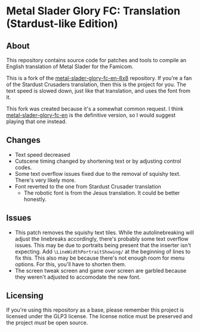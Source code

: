 [//]: <> (This readme is in the markdown format. Please preview in a markdown parser.)

# Metal Slader Glory FC: Translation (Stardust-like Edition)

## About
This repository contains source code for patches and tools to compile an English translation of Metal Slader for the Famicom.

This is a fork of the [metal-slader-glory-fc-en-8x8](https://github.com/romh-acking/metal-slader-glory-fc-en-8x8) repository. If you're a fan of the Stardust Crusaders translation, then this is the project for you. The text speed is slowed down, just like that translation, and uses the font from it.

This fork was created because it's a somewhat common request. I think [metal-slader-glory-fc-en](https://github.com/romh-acking/metal-slader-glory-fc-en) is the definitive version, so I would suggest playing that one instead.

## Changes
* Text speed decreased
* Cutscene timing changed by shortening text or by adjusting control codes.
* Some text overflow issues fixed due to the removal of squishy text. There's very likely more.
* Font reverted to the one from Stardust Crusader translation
	* The robotic font is from the Jesus translation. It could be better honestly.

## Issues
* This patch removes the squishy text tiles. While the autolinebreaking will adjust the linebreaks accordingly, there's probably some text overflow issues. This may be due to portraits being present that the inserter isn't expecting. Add `\LineWidthPortraitShowing/` at the beginning of lines to fix this. This also may be because there's not enough room for menu options. For this, you'll have to shorten them.
* The screen tweak screen and game over screen are garbled because they weren't adjusted to accomodate the new font.

## Licensing
If you're using this repository as a base, please remember this project is licensed under the GLP3 license. The license notice must be preserved and the project *must* be open source.